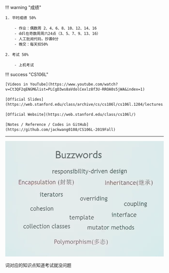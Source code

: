 !!! warning "成绩"

    1. 平时成绩 50%

        - 作业：偶数周 2、4、6、8、10、12、14、16
        - ddl在奇数周周六24点（3、5、7、9、13、16）
        - 人工批阅代码，抄袭0分
        - 晚交：每天扣50%

    2. 考试 50%

        - 上机考试

!!! success "CS106L"

    [Videos in YouTube](https://www.youtube.com/watch?v=Ct3QF2qENGM&list=PLCgD3ws8aVdolCexlz8f3U-RROA0s5jWA&index=1)

    [Official Slides](https://web.stanford.edu/class/archive/cs/cs106l/cs106l.1204/lectures.html)

    [Official Website](https://web.stanford.edu/class/cs106l/)

    [Notes / Reference / Codes in GitHub](https://github.com/jackwang0108/CS106L-2019Fall)

---

![alt text](res/images/image.png)

词对应的知识点知道考试就没问题